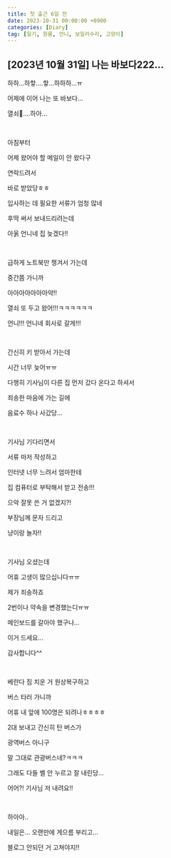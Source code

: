 ```yaml
---
title: 첫 출근 6일 전
date: 2023-10-31 00:00:00 +0900
categories: [Diary]
tag: [일기, 원룸, 언니, 보일러수리, 고양이]
---
```


## [2023년 10월 31일] 나는 바보다222...

하하...하핳....핳...하하하...ㅠ

어제에 이어 나는 또 바보다...

열쇠🔑....하아...

<br />

아침부터

어제 왔어야 할 메일이 안 왔다구

연락드려서

바로 받았당ㅎㅎ

입사하는 데 필요한 서류가 엄청 많네

후딱 써서 보내드리려는데

아욹 언니네 집 늦겠다!!

<br />

급하게 노트북만 챙겨서 가는데

중간쯤 가니까

아아아아아아아악!!

열쇠 또 두고 왔어!!!ㅋㅋㅋㅋㅋㅋ

언니!!! 언니네 회사로 갈게!!!

<br />

간신히 키 받아서 가는데

시간 너무 늦어ㅠㅠ

다행히 기사님이 다른 집 먼저 갔다 온다고 하셔서

죄송한 마음에 가는 길에

음료수 하나 사갔당...

<br />

기사님 기다리면서

서류 마저 작성하고

인터넷 너무 느려서 엄마한테

집 컴퓨터로 부탁해서 받고 전송!!!

으악 잘못 쓴 거 없겠지?!

부장님께 문자 드리고

냥이랑 놀자!!

<br />

기사님 오셨는데

어휴 고생이 많으십니다ㅠㅠ

제가 죄송하죠

2번이나 약속을 변경했는디ㅠㅠ

메인보드를 갈아야 했구나...

이거 드세요...

감사합니다^^

<br />

베란다 짐 치운 거 원상복구하고

버스 타러 가니까

어휴 내 앞에 100명은 되려나ㅎㅎㅎㅎ

2대 보내고 간신히 탄 버스가

광역버스 아니구

말 그대로 관광버스네?ㅋㅋㅋ

그래도 다들 벨 안 누르고 잘 내린당...

어어?! 기사님 저 내려요!!

<br />

하아아..

내일은... 오랜만에 게으름 부리고...

블로그 안되던 거 고쳐야지!!
